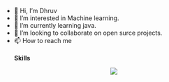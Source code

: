 - 👋 Hi, I’m Dhruv
- 👀 I’m interested in Machine learning.
- 🌱 I’m currently learning java.
- 💞️ I’m looking to collaborate on open surce projects.
- 📫 How to reach me 
<br><br>
<strong>Skills</strong>
<p align="center">
  <a href="https://skillicons.dev">
    <img src="https://skillicons.dev/icons?i=py,c,mysql,linux,java,js,css,html" />
  </a>
</p>
<!---
dhruv34527/dhruv34527 is a ✨ special ✨ repository because its `README.md` (this file) appears on your GitHub profile.
You can click the Preview link to take a look at your changes.
--->
